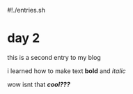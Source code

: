 #!./entries.sh

# day 2

this is a second entry to my blog

i learned how to make text **bold** and *italic* 

wow isnt that ***cool???***
